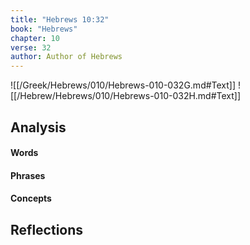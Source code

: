 ```yaml
---
title: "Hebrews 10:32"
book: "Hebrews"
chapter: 10
verse: 32
author: Author of Hebrews
---
```

![[/Greek/Hebrews/010/Hebrews-010-032G.md#Text]]
![[/Hebrew/Hebrews/010/Hebrews-010-032H.md#Text]]

## Analysis

#### Words

#### Phrases

#### Concepts

## Reflections
